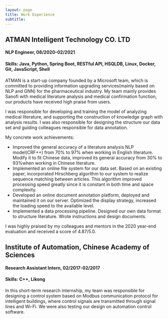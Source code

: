 ```yaml
---
layout: page
title: Work Experience
subtitle: 
---
```


## ATMAN Intelligent Technology CO. LTD 

#### NLP Engineer, 08/2020-02/2021

#### Skills: Java, Python, Spring Boot, RESTful API, HSQLDB, Linux, Docker, Git, JavaScript, Shell

ATMAN is a start-up company founded by a Microsoft team, which is committed to providing information upgrading services(mainly based on NLP and GNN) for the pharmaceutical industry. 
My team mainly provides Sanofi with medical literature analysis and medical confirmation function, our products have received high praise from users.

I was responsible for developing and training the model of analyzing medical literature, and supporting the construction of knowledge graph with analysis results. I was also responsible for designing the structure our data set and guiding colleagues responsible for data annotation.

My concrete work achievements:

- Improved the general accuracy of a literature analysis NLP model(CRF++) from 70% to 97% when working in English literature.
  Modify it to fit Chinese data, improved its general accuracy from 30% to 93%when working in Chinese literature.
- Implemented an online file system for our data set.
  Based on an existing paper, incorporated Hirschberg algorithm to our system to realize sequence matching between articles.
  This algorithm improved processing speed greatly since it is constant in both time and space complexity.
- Developed an online document annotation platform, deployed and maintained it on our server.
  Optimized the display strategy, increased the loading speed to the available level.
- Implemented a data processing pipeline.
  Designed our own data format to structure literature.
  Wrote instructions and design documents.


I was highly praised by my colleagues and mentors in the 2020 year-end evaluation and received a score of 4.87/5.0.

## Institute of Automation, Chinese Academy of Sciences

#### Research Assistant Intern, 02/2017-02/2017

#### Skills: C++, Likong

In this short-term research internship, my team was responsible for designing a control system based on Modbus communication protocol for intelligent buildings, where control signals are transmitted through signal lines and Wi-Fi. We were also testing our design on automation control software.
